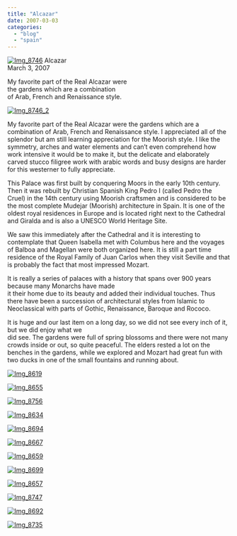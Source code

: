 ```yaml
---
title: "Alcazar"
date: 2007-03-03
categories: 
  - "blog"
  - "spain"
---
```


 [![Img_8746](http://soultravelers3new.local/images/2008/04/16/img_8746.png "Img_8746")](https://pub-ac94b3f306b24c0dba4238943c97f2e1.r2.dev/photos/uncategorized/2008/04/16/img_8746.png) Alcazar  
March 3, 2007

My favorite part of the Real Alcazar were  
the gardens which are a combination  
of Arab, French and Renaissance style.

<!--more-->

[![Img_8746_2](http://soultravelers3new.local/images/2008/04/16/img_8746_2.png "Img_8746_2")](https://pub-ac94b3f306b24c0dba4238943c97f2e1.r2.dev/photos/uncategorized/2008/04/16/img_8746_2.png)

My favorite part of the Real Alcazar were the gardens which are a combination of Arab, French and Renaissance style. I appreciated all of the splendor but am still learning appreciation for the Moorish style. I like the symmetry, arches and water elements and can’t even comprehend how work intensive it would be to make it, but the delicate and elaborately carved stucco filigree work with arabic words and busy designs are harder for this westerner to fully appreciate.

This Palace was first built by conquering Moors in the early 10th century. Then it was rebuilt by Christian Spanish King Pedro I (called Pedro the Cruel) in the 14th century using Moorish craftsmen and is considered to be the most complete Mudejar (Moorish) architecture in Spain. It is one of the oldest royal residences in Europe and is located right next to the Cathedral and Giralda and is also a UNESCO World Heritage Site.

We saw this immediately after the Cathedral and it is interesting to contemplate that Queen Isabella met with Columbus here and the voyages of Balboa and Magellan were both organized here. It is still a part time residence of the Royal Family of Juan Carlos when they visit Seville and that is probably the fact that most impressed Mozart.

It is really a series of palaces with a history that spans over 900 years because many Monarchs have made  
it their home due to its beauty and added their individual touches. Thus there have been a succession of architectural styles from Islamic to Neoclassical with parts of Gothic, Renaissance, Baroque and Rococo.

It is huge and our last item on a long day, so we did not see every inch of it, but we did enjoy what we  
did see. The gardens were full of spring blossoms and there were not many crowds inside or out, so quite peaceful. The elders rested a lot on the benches in the gardens, while we explored and Mozart had great fun with two ducks in one of the small fountains and running about.

[![Img_8619](http://soultravelers3new.local/images/2008/04/16/img_8619.png "Img_8619")](https://pub-ac94b3f306b24c0dba4238943c97f2e1.r2.dev/photos/uncategorized/2008/04/16/img_8619.png)

[![Img_8655](http://soultravelers3new.local/images/2008/04/16/img_8655.png "Img_8655")](https://pub-ac94b3f306b24c0dba4238943c97f2e1.r2.dev/photos/uncategorized/2008/04/16/img_8655.png)

[![Img_8756](http://soultravelers3new.local/images/2008/04/16/img_8756.png "Img_8756")](https://pub-ac94b3f306b24c0dba4238943c97f2e1.r2.dev/photos/uncategorized/2008/04/16/img_8756.png)

[![Img_8634](http://soultravelers3new.local/images/2008/04/16/img_8634.png "Img_8634")](https://pub-ac94b3f306b24c0dba4238943c97f2e1.r2.dev/photos/uncategorized/2008/04/16/img_8634.png)

[![Img_8694](http://soultravelers3new.local/images/2008/04/16/img_8694.png "Img_8694")](https://pub-ac94b3f306b24c0dba4238943c97f2e1.r2.dev/photos/uncategorized/2008/04/16/img_8694.png)

[![Img_8667](http://soultravelers3new.local/images/2008/04/16/img_8667.png "Img_8667")](https://pub-ac94b3f306b24c0dba4238943c97f2e1.r2.dev/photos/uncategorized/2008/04/16/img_8667.png)

[![Img_8659](http://soultravelers3new.local/images/2008/04/16/img_8659.png "Img_8659")](https://pub-ac94b3f306b24c0dba4238943c97f2e1.r2.dev/photos/uncategorized/2008/04/16/img_8659.png)

[![Img_8699](http://soultravelers3new.local/images/2008/04/16/img_8699.png "Img_8699")](https://pub-ac94b3f306b24c0dba4238943c97f2e1.r2.dev/photos/uncategorized/2008/04/16/img_8699.png)

[![Img_8657](http://soultravelers3new.local/images/2008/04/16/img_8657.png "Img_8657")](https://pub-ac94b3f306b24c0dba4238943c97f2e1.r2.dev/photos/uncategorized/2008/04/16/img_8657.png)

[![Img_8747](http://soultravelers3new.local/images/2008/04/16/img_8747.png "Img_8747")](https://pub-ac94b3f306b24c0dba4238943c97f2e1.r2.dev/photos/uncategorized/2008/04/16/img_8747.png)

[![Img_8692](http://soultravelers3new.local/images/2008/04/16/img_8692.png "Img_8692")](https://pub-ac94b3f306b24c0dba4238943c97f2e1.r2.dev/photos/uncategorized/2008/04/16/img_8692.png)

[![Img_8735](http://soultravelers3new.local/images/2008/04/16/img_8735.png "Img_8735")](https://pub-ac94b3f306b24c0dba4238943c97f2e1.r2.dev/photos/uncategorized/2008/04/16/img_8735.png)
